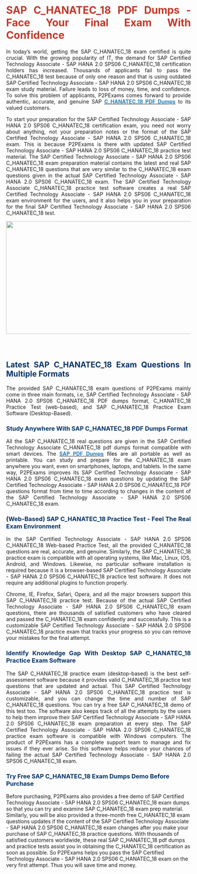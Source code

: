 <h1 style="text-align: justify;"><span style="color:#c0392b;"><strong>SAP C_HANATEC_18 PDF Dumps - Face Your Final Exam With Confidence</strong></span></h1>

<p style="text-align: justify;">In today&rsquo;s world, getting the SAP C_HANATEC_18 exam certified is quite crucial. With the growing popularity of IT, the demand for SAP Certified Technology Associate - SAP HANA 2.0 SPS06 C_HANATEC_18 certification holders has increased. Thousands of applicants fail to pass the C_HANATEC_18 test because of only one reason and that is using outdated SAP Certified Technology Associate - SAP HANA 2.0 SPS06 C_HANATEC_18 exam study material. Failure leads to loss of money, time, and confidence. To solve this problem of applicants, P2PExams comes forward to provide authentic, accurate, and genuine SAP <strong><a href="https://www.p2pexams.com/sap/pdf/c-hanatec-18"><span style="color:#2980b9;">C_HANATEC_18 PDF Dumps</span></a></strong> to its valued customers.</p>

<p style="text-align: justify;">To start your preparation for the SAP Certified Technology Associate - SAP HANA 2.0 SPS06 C_HANATEC_18 certification exam, you need not worry about anything, not your preparation notes or the format of the SAP Certified Technology Associate - SAP HANA 2.0 SPS06 C_HANATEC_18 exam. This is because P2PExams is there with updated SAP Certified Technology Associate - SAP HANA 2.0 SPS06 C_HANATEC_18 practice test material. The SAP Certified Technology Associate - SAP HANA 2.0 SPS06 C_HANATEC_18 exam preparation material contains the latest and real SAP C_HANATEC_18 questions that are very similar to the C_HANATEC_18 exam questions given in the actual SAP Certified Technology Associate - SAP HANA 2.0 SPS06 C_HANATEC_18 exam. The SAP Certified Technology Associate C_HANATEC_18 practice test software creates a real SAP Certified Technology Associate - SAP HANA 2.0 SPS06 C_HANATEC_18 exam environment for the users, and it also helps you in your preparation for the final SAP Certified Technology Associate - SAP HANA 2.0 SPS06 C_HANATEC_18 test.</p>

<p style="text-align: center;"><a href="https://www.p2pexams.com/products/c-hanatec-18"><img alt="" src="https://i.ibb.co/Cvjc5xH/scs.png" style="width: 700px; height: 307px;" /></a><br />
&nbsp;</p>

<h2 style="text-align: justify;"><br />
<span style="color:#003366;"><strong>Latest SAP C_HANATEC_18 Exam Questions In Multiple Formats</strong></span></h2>

<p style="text-align: justify;">The provided SAP C_HANATEC_18 exam questions of P2PExams mainly come in three main formats, i.e, SAP Certified Technology Associate - SAP HANA 2.0 SPS06 C_HANATEC_18 PDF dumps format, C_HANATEC_18 Practice Test (web-based), and SAP C_HANATEC_18 Practice Exam Software (Desktop-Based).</p>

<h3 style="text-align: justify;"><span style="color:#003366;"><strong>Study Anywhere With SAP C_HANATEC_18 PDF Dumps Format</strong></span></h3>

<p style="text-align: justify;">All the SAP C_HANATEC_18 real questions are given in the SAP Certified Technology Associate C_HANATEC_18 pdf dumps format compatible with smart devices. The <strong><a href="https://www.p2pexams.com/sap"><span style="color:#2980b9;">SAP PDF Dumps</span></a></strong><span style="color:#000000;"> files</span> are all portable as well as printable. You can study and prepare for the C_HANATEC_18 exam anywhere you want, even on smartphones, laptops, and tablets. In the same way, P2PExams improves its SAP Certified Technology Associate - SAP HANA 2.0 SPS06 C_HANATEC_18 exam questions by updating the SAP Certified Technology Associate - SAP HANA 2.0 SPS06 C_HANATEC_18 PDF questions format from time to time according to changes in the content of the SAP Certified Technology Associate - SAP HANA 2.0 SPS06 C_HANATEC_18 exam.</p>

<h3 style="text-align: justify;"><strong>(<span style="color:#003366;">Web-Based) SAP C_HANATEC_18 Practice Test - Feel The Real Exam Environment</span></strong></h3>

<p style="text-align: justify;">In the SAP Certified Technology Associate - SAP HANA 2.0 SPS06 C_HANATEC_18 Web-based Practice Test, all the provided C_HANATEC_18 questions are real, accurate, and genuine. Similarly, the SAP C_HANATEC_18 practice exam is compatible with all operating systems, like Mac, Linux, IOS, Android, and Windows. Likewise, no particular software installation is required because it is a browser-based SAP Certified Technology Associate - SAP HANA 2.0 SPS06 C_HANATEC_18 practice test software. It does not require any additional plugins to function properly.</p>

<p style="text-align: justify;">Chrome, IE, Firefox, Safari, Opera, and all the major browsers support this SAP C_HANATEC_18 practice test. Because of the actual SAP Certified Technology Associate - SAP HANA 2.0 SPS06 C_HANATEC_18 exam questions, there are thousands of satisfied customers who have cleared and passed the C_HANATEC_18 exam confidently and successfully. This is a customizable SAP Certified Technology Associate - SAP HANA 2.0 SPS06 C_HANATEC_18 practice exam that tracks your progress so you can remove your mistakes for the final attempt.</p>

<h3 style="text-align: justify;"><span style="color:#003366;"><strong>Identify Knowledge Gap With Desktop SAP C_HANATEC_18 Practice Exam Software</strong></span></h3>

<p style="text-align: justify;">The SAP C_HANATEC_18 practice exam (desktop-based) is the best self-assessment software because it provides valid C_HANATEC_18 practice test questions that are updated and actual. This SAP Certified Technology Associate - SAP HANA 2.0 SPS06 C_HANATEC_18 practice test is customizable, and you can change the time and number of SAP C_HANATEC_18 questions. You can try a free SAP C_HANATEC_18 demo of this test too. The software also keeps track of all the attempts by the users to help them improve their SAP Certified Technology Associate - SAP HANA 2.0 SPS06 C_HANATEC_18 exam preparation at every step. The SAP Certified Technology Associate - SAP HANA 2.0 SPS06 C_HANATEC_18 practice exam software is compatible with Windows computers. The product of P2PExams has a complete support team to manage and fix issues if they ever arise. So this software helps reduce your chances of failing the actual SAP Certified Technology Associate - SAP HANA 2.0 SPS06 C_HANATEC_18 exam.</p>

<h3><span style="color:#003366;"><strong>Try Free SAP C_HANATEC_18 Exam Dumps Demo Before Purchase</strong></span></h3>

<p>Before purchasing, P2PExams also provides a free demo of SAP Certified Technology Associate - SAP HANA 2.0 SPS06 C_HANATEC_18 exam dumps so that you can try and examine SAP C_HANATEC_18 exam prep material. Similarly, you will be also provided a three-month free C_HANATEC_18 exam questions updates if the content of the SAP Certified Technology Associate - SAP HANA 2.0 SPS06 C_HANATEC_18 exam changes after you make your purchase of SAP C_HANATEC_18 practice questions. With thousands of satisfied customers worldwide, these real SAP C_HANATEC_18 pdf dumps and practice tests assist you in obtaining the C_HANATEC_18 certification as soon as possible. So P2PExams helps you pass the SAP Certified Technology Associate - SAP HANA 2.0 SPS06 C_HANATEC_18 exam on the very first attempt. Thus you will save time and money.</p>
